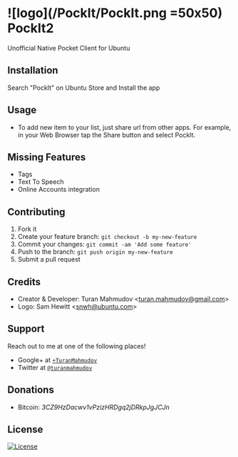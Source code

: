 # ![logo](/PockIt/PockIt.png =50x50) PockIt2
Unofficial Native Pocket Client for Ubuntu

## Installation
Search "PockIt" on Ubuntu Store and Install the app

## Usage
- To add new item to your list, just share url from other apps. For example, in your Web Browser tap the Share button and select PockIt.

## Missing Features
- Tags
- Text To Speech
- Online Accounts integration

## Contributing
1. Fork it
2. Create your feature branch: `git checkout -b my-new-feature`
3. Commit your changes: `git commit -am 'Add some feature'`
4. Push to the branch: `git push origin my-new-feature`
5. Submit a pull request

## Credits
- Creator & Developer: Turan Mahmudov <[turan.mahmudov@gmail.com](mailto:turan.mahmudov@gmail.com)>
- Logo: Sam Hewitt <[snwh@ubuntu.com](mailto:snwh@ubuntu.com)>

## Support
Reach out to me at one of the following places!

- Google+ at <a href="https://plus.google.com/+TuranMahmudov" target="_blank">`+TuranMahmudov`</a>
- Twitter at <a href="http://twitter.com/turanmahmudov" target="_blank">`@turanmahmudov`</a>

## Donations
- Bitcoin: *3CZ9HzDacwv1vPzizHRDgq2jDRkpJgJCJn*

## License
[![License](http://img.shields.io/:license-gplv3-blue.svg?style=flat-square)](http://www.gnu.org/licenses/gpl-3.0.en.html)

